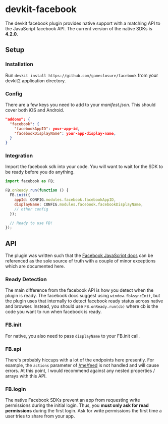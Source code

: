devkit-facebook
===============

The devkit facebook plugin provides native support with a matching API to the
JavaScript facebook API. The current version of the native SDKs is **4.2.0**.

## Setup

### Installation

Run `devkit install https://github.com/gameclosure/facebook` from
your devkit2 application directory.

### Config

There are a few keys you need to add to your _manifest.json_. This should cover
both iOS and Android.

```json
"addons": {
  "facebook": {
    "facebookAppID": your-app-id,
    "facebookDisplayName": your-app-display-name,
  }
}
```

### Integration

Import the facebook sdk into your code. You will want to wait for the SDK to
be ready before you do anything.

```javascript
import facebook as FB;

FB.onReady.run(function () {
  FB.init({
    appId: CONFIG.modules.facebook.facebookAppID,
    displayName: CONFIG.modules.facebook.facebookDisplayName,
    // other config
  });

  // Ready to use FB!
});
```

## API

The plugin was written such that the [Facebook JavaScript docs][facebook_js] can
be referenced as the sole source of truth with a couple of minor exceptions
which are documented here.

### Ready Detection
The main difference from the facebook API is how you detect when the plugin is
ready. The facebook docs suggest using `window.fbAsyncInit`, but the plugin uses
that internally to detect facebook ready status across native and browser.
Instead, you should use `FB.onReady.run(cb)` where cb is the code you want to
run when facebook is ready.

### FB.init
For native, you also need to pass `displayName` to your FB.init call.

### FB.api
There's probably hiccups with a lot of the endpoints here presently. For
example, the `actions` parameter of [/me/feed][user_feed_docs] is not handled
and will cause errors. At this point, I would recommend against any nested
properties / arrays with this API.

### FB.login

The native Facebook SDKs prevent an app from requesting write permissions during
the initial login. Thus, you **must only ask for read permissions** during the
first login. Ask for write permissions the first time a user tries to share from
your app.


[facebook_js]: https://developers.facebook.com/docs/javascript/reference/v2.2
[user_feed_docs]: https://developers.facebook.com/docs/graph-api/reference/v2.2/user/feed/
